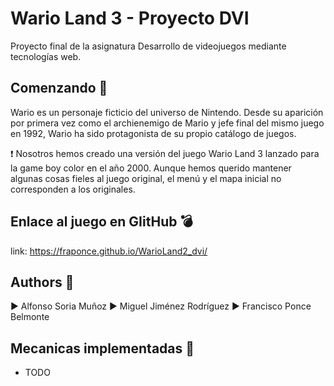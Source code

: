 # Wario Land 3 - Proyecto DVI
Proyecto final de la asignatura Desarrollo de videojuegos mediante tecnologías web.

## Comenzando :running:

Wario es un personaje ficticio del universo de Nintendo. Desde su aparición por primera vez como el archienemigo de Mario y jefe final del mismo juego en 1992, Wario ha sido protagonista de su propio catálogo de juegos. 

:heavy_exclamation_mark: Nosotros hemos creado una versión del juego Wario Land 3 lanzado para la game boy color en el año 2000. Aunque hemos querido mantener algunas cosas fieles al juego original, el menú y el mapa inicial no corresponden a los originales.

## Enlace al juego en GIitHub :bomb:

link: https://fraponce.github.io/WarioLand2_dvi/


## Authors :sparkling_heart:

:arrow_forward: Alfonso Soria Muñoz
:arrow_forward: Miguel Jiménez Rodríguez
:arrow_forward: Francisco Ponce Belmonte


## Mecanicas implementadas :pencil:

- TODO
